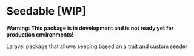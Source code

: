 # Seedable [WIP]

**Warning: This package is in development and is not ready yet for production environments!**

Laravel package that allows seeding based on a trait and custom seeder


